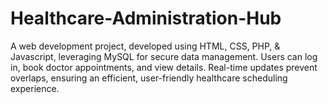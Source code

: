 # Healthcare-Administration-Hub
A web development project, developed using HTML, CSS, PHP, &amp; Javascript, leveraging MySQL for secure data management. Users can log in, book doctor appointments, and view details. Real-time updates prevent overlaps, ensuring an efficient, user-friendly healthcare scheduling experience.
